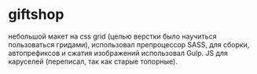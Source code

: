 # giftshop
небольшой макет на css grid (целью верстки было научиться пользоваться гридами), использовал препроцессор SASS, для сборки, автопрефиксов и сжатия изображений использовал Gulp.  JS для каруселей (переписал, так как старые топорные).
